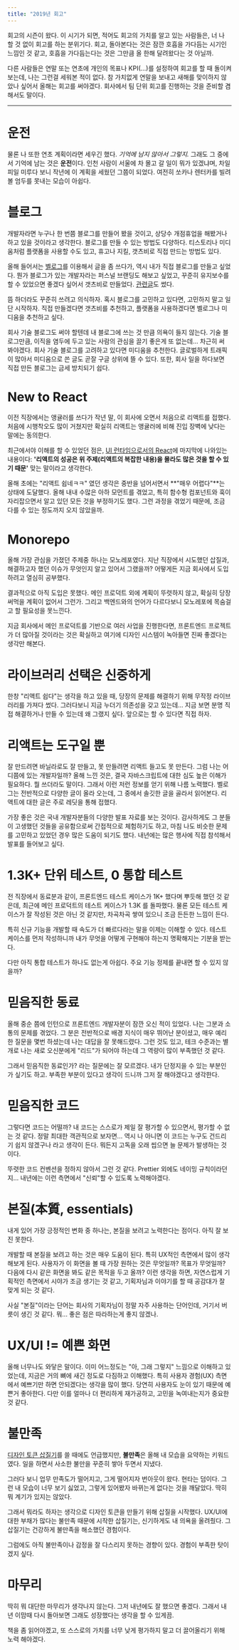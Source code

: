 ```yaml
---
title: "2019년 회고"
---
```


회고의 시즌이 왔다. 이 시기가 되면, 적어도 회고의 가치를 알고 있는 사람들은, 너 나 할 것 없이 회고를 하는 분위기다. 회고, 돌아본다는 것은 잠깐 호흡을 가다듬는 시기인 느낌인 것 같고, 호흡을 가다듬는다는 것은 그만큼 올 한해 달려왔다는 것 아닐까.

다른 사람들은 연말 또는 연초에 개인의 목표나 KPI(...)를 설정하여 회고를 할 때 돌이켜보는데, 나는 그런걸 세워본 적이 없다. 참 가치없게 연말을 보내고 새해를 맞이하지 않았나 싶어서 올해는 회고를 써야겠다. 회사에서 팀 단위 회고를 진행하는 것을 준비할 겸 해서도 말이다.

---

# **운전**

물론 나 또한 연초 계획이라면 세우긴 했다. _기억에 남지 않아서 그렇지._ 그래도 그 중에서 기억에 남는 것은 **운전**이다. 인천 사람이 서울에 차 몰고 갈 일이 뭐가 있겠냐며, 차일피일 미루다 보니 작년에 이 계획을 세웠던 그쯤이 되었다. 여전히 쏘카나 렌터카를 빌려볼 엄두를 못내는 모습이 아쉽다.

# 블로그

개발자라면 누구나 한 번쯤 블로그를 만들어 봤을 것이고, 상당수 개점휴업을 해봤거나 하고 있을 것이라고 생각한다. 블로그를 만들 수 있는 방법도 다양하다. 티스토리나 미디움처럼 플랫폼을 사용할 수도 있고, 휴고나 지킬, 갯츠비로 직접 만드는 방법도 있다.

올해 들어서는 [벨로그](https://velog.io/)를 이용해서 글을 좀 쓰다가, 역시 내가 직접 블로그를 만들고 싶었다. 뭔가 블로그가 있는 개발자라는 퍼스널 브랜딩도 해보고 싶었고, 꾸준히 유지보수를 할 수 있었으면 좋겠다 싶어서 갯츠비로 만들었다. [관련글](https://imch.dev/posts/build-a-blog-with-gatsby-and-typescript-part-1)도 썼다.

뜸 하더라도 꾸준히 쓰려고 의식하자. 혹시 블로그를 고민하고 있다면, 고민하지 말고 일단 시작하자. 직접 만들겠다면 갯츠비를 추천하고, 플랫폼을 사용하겠다면 벨로그나 미디움을 추천하고 싶다.

회사 기술 블로그도 써야 할텐데 내 블로그에 쓰는 것 만큼 의욕이 들지 않는다. 기술 블로그만큼, 이직을 염두에 두고 있는 사람의 관심을 끌기 좋은게 또 없는데... 차근히 써 봐야겠다. 회사 기술 블로그를 고려하고 있다면 미디움을 추천한다. 글로벌하게 트래픽이 많아서 미디움으로 쓴 글도 곧잘 구글 상위에 뜰 수 있다. 또한, 회사 일을 하다보면 직접 만든 블로그는 금세 방치되기 쉽다.

# New to React

이전 직장에서는 앵귤러를 쓰다가 작년 말, 이 회사에 오면서 처음으로 리액트를 접했다. 처음에 시행착오도 많이 거쳤지만 확실히 리액트는 앵귤러에 비해 진입 장벽에 낮다는 말에는 동의한다.

최근에서야 이해를 할 수 있었던 점은, [UI 런타임으로서의 React](https://overreacted.io/ko/react-as-a-ui-runtime/)에 마지막에 나와있는 내용이다: **'리액트의 성공은 위 주제(리액트의 복잡한 내용)을 몰라도 많은 것을 할 수 있기 때문'** 맞는 말이라고 생각한다.

올해 초에는 "리액트 쉽네ㅋㅋ" 였던 생각은 중반을 넘어서면서 **"매우 어렵다"**는 상태에 도달했다. 올해 내내 수많은 아하 모먼트를 겪었고, 특히 함수형 컴포넌트와 훅이 자리잡으면서 알고 있던 모든 것을 부정하기도 했다. 그런 과정을 겪었기 때문에, 조금 다를 수 있는 정도까지 오지 않았을까.

# Monorepo

올해 가장 관심을 가졌던 주제중 하나는 모노레포였다. 지난 직장에서 시도했던 삽질과, 해결하고자 했던 이슈가 무엇인지 알고 있어서 그랬을까? 어떻게든 지금 회사에서 도입하려고 열심히 공부했다.

결과적으로 아직 도입은 못했다. 메인 프로덕트 외에 계획이 뚜렷하지 않고, 확실히 당장 써먹을 계획이 없어서 그런가. 그리고 백엔드와의 언어가 다르다보니 모노레포에 목숨걸고 할 필요성을 못느낀다.

지금 회사에서 메인 프로덕트를 기반으로 여러 사업을 진행한다면, 프론트엔드 프로젝트가 더 많아질 것이라는 것은 확실하고 여기에 디자인 시스템이 녹아들면 진짜 좋겠다는 생각만 해본다.

# 라이브러리 선택은 신중하게

한창 "리액트 쉽다"는 생각을 하고 있을 때, 당장의 문제를 해결하기 위해 무작정 라이브러리를 가져다 썼다. 그러다보니 지금 누더기 의존성을 갖고 있는데... 지금 보면 분명 직접 해결하거나 만들 수 있는데 왜 그랬지 싶다. 앞으로는 할 수 있다면 직접 하자.

# 리액트는 도구일 뿐

잘 만드려면 바닐라로도 잘 만들고, 못 만들려면 리액트 들고도 못 만든다. 그럼 나는 어디쯤에 있는 개발자일까? 올해 느낀 것은, 결국 자바스크립트에 대한 심도 높은 이해가 필요하다. 뭘 쓰더라도 말이다. 그래서 이런 저런 정보를 얻기 위해 나름 노력했다. 벨로그는 전반적으로 다양한 글이 올라 오는데, 그 중에서 솔깃한 글을 골라서 읽어본다. 리액트에 대한 글은 주로 레딧을 통해 접했다.

가장 좋은 것은 국내 개발자분들의 다양한 발표 자료를 보는 것이다. 감사하게도 그 분들이 고생했던 것들을 공유함으로써 간접적으로 체험하기도 하고, 마침 나도 비슷한 문제를 고민하고 있었던 경우 많은 도움이 되기도 했다. 내년에는 많은 행사에 직접 참석해서 발표를 들어보고 싶다.

# 1.3K+ 단위 테스트, 0 통합 테스트

전 직장에서 동료분과 같이, 프론트엔드 테스트 케이스가 1K+ 했다며 뿌듯해 했던 것 같은데, 최근에 메인 프로덕트의 테스트 케이스가 1.3K 를 돌파했다. 물론 모든 테스트 케이스가 잘 작성된 것은 아닌 것 같지만, 차곡차곡 쌓여 있으니 조금 든든한 느낌이 든다.

특히 신규 기능을 개발할 때 속도가 더 빠르다라는 말을 이제는 이해할 수 있다. 테스트 케이스를 먼저 작성하니까 내가 무엇을 어떻게 구현해야 하는지 명확해지는 기분을 받는다.

다만 아직 통합 테스트가 하나도 없는게 아쉽다. 주요 기능 정제를 끝내면 할 수 있지 않을까?

# 믿음직한 동료

올해 중순 쯤에 인턴으로 프론트엔드 개발자분이 잠깐 오신 적이 있었다. 나는 그분과 소통의 문제를 겪었다. 그 분은 전반적으로 배경 지식이 매우 뛰어난 분이셨고, 매우 예리한 질문을 몇번 하셨는데 나는 대답을 잘 못해드렸다. 그런 것도 있고, 테크 수준과는 별개로 나는 새로 오신분에게 "리드"가 되어야 하는데 그 역량이 많이 부족했던 것 같다.

그래서 믿음직한 동료인가? 라는 질문에는 잘 모르겠다. 내가 단정지을 수 있는 부분인가 싶기도 하고. 부족한 부분이 있다고 생각이 드니까 그저 잘 해야겠다고 생각한다.

# 믿음직한 코드

그렇다면 코드는 어떨까? 내 코드는 스스로가 제일 잘 평가할 수 있으면서, 평가할 수 없는 것 같다. 정말 최대한 객관적으로 보자면... 역시 나 아니면 이 코드는 누구도 건드리기 쉽지 않겠구나 라고 생각이 든다. 뭐든지 고독을 오래 씹으면 늘 문제가 발생하는 것이다.

뚜렷한 코드 컨벤션을 정하지 않아서 그런 것 같다. Prettier 외에도 네이밍 규칙이라던지... 내년에는 이런 측면에서 "신뢰"할 수 있도록 노력해야겠다.

# 본질(本質, essentials)

내게 있어 가장 긍정적인 변화 중 하나는, 본질을 보려고 노력한다는 점이다. 아직 잘 보진 못한다.

개발할 때 본질을 보려고 하는 것은 매우 도움이 된다. 특히 UX적인 측면에서 많이 생각해보게 된다. 사용자가 이 화면을 볼 때 가장 원하는 것은 무엇일까? 목표가 무엇일까? 다음에 다시 같은 화면을 봐도 같은 목적을 두고 올까? 이런 생각을 하면, 자연스럽게 기획적인 측면에서 시야가 조금 생기는 것 같고, 기획자님과 이야기를 할 때 공감대가 잘 맞게 되는 것 같다.

사실 "본질"이라는 단어는 회사의 기획자님이 정말 자주 사용하는 단어인데, 거기서 버릇이 생긴 것 같다. 뭐... 좋은 점은 따라하는게 좋지 않겠나.

# UX/UI != 예쁜 화면

올해 너무나도 와닿은 말이다. 이미 어느정도는 "아, 그래 그렇지" 느낌으로 이해하고 있었는데, 지금은 거의 뼈에 새긴 정도로 다짐하고 이해했다. 특히 사용자 경험(UX) 측면에서 예쁘기만 하면 안되겠다는 생각을 많이 했다. 당연히 사용자도 눈이 있기 때문에 예쁜거 좋아한다. 다만 이를 얼마나 더 편리하게 재가공하고, 고민을 녹여내는지가 중요한 것 같다.

# 불만족

[디자인 토큰 삽질기](https://imch.dev/posts/some-waste-of-times-for-design-token)를 쓸 때에도 언급했지만, **불만족**은 올해 내 모습을 요약하는 키워드였다. 일을 하면서 사소한 불만을 꾸준히 쌓아 두면서 지냈다.

그러다 보니 업무 만족도가 떨어지고, 그게 떨어지자 번아웃이 왔다. 현타는 덤이다. 그런 내 모습이 너무 보기 싫었고, 그렇게 있어봤자 바뀌는게 없다는 것을 깨달았다. 딱히 뭐 계기가 있지는 않았다.

그래서 뭐라도 하자는 생각으로 디자인 토큰을 만들기 위해 삽질을 시작했다. UX/UI에 대한 부채가 많다는 불만족 때문에 시작한 삽질기는, 신기하게도 내 의욕을 올려줬다. 그 삽질기는 건강하게 불만족을 해소했던 경험이다.

그럼에도 아직 불만족이나 감정을 잘 다스리지 못하는 경향이 있다. 경험이 부족한 탓이겠지 싶다.

# 마무리

딱히 뭐 대단한 마무리가 생각나지 않는다. 그저 내년에도 잘 했으면 좋겠다. 그래서 내년 이맘때 다시 돌아보면 그래도 성장했다는 생각을 할 수 있게끔.

책을 좀 읽어야겠고, 또 스스로의 가치를 너무 낮게 평가하지 말고 더 끌어올리기 위해 노력 해야겠다.